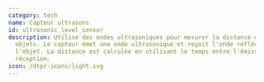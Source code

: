 ```yaml
---
category: tech
name: Capteur ultrasons
id: ultrasonic_level_sensor
description: Utilise des ondes ultrasoniques pour mesurer la distance entre des
  objets. Le capteur émet une onde ultrasonique et reçoit l'onde réfléchie par
  l'objet. La distance est calculée en utilisant le temps entre l'émission et la
  réception.
icon: /dtpr-icons/light.svg
---
```

